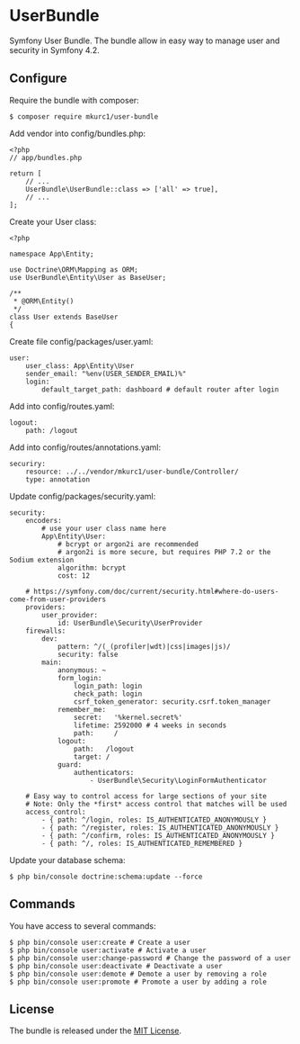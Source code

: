 # UserBundle

Symfony User Bundle. The bundle allow in easy way to manage user and security in Symfony 4.2.

## Configure

Require the bundle with composer:

    $ composer require mkurc1/user-bundle

Add vendor into config/bundles.php:

    <?php
    // app/bundles.php

    return [
        // ...
        UserBundle\UserBundle::class => ['all' => true],
        // ...
    ];
    
Create your User class:
    
    <?php
    
    namespace App\Entity;
    
    use Doctrine\ORM\Mapping as ORM;
    use UserBundle\Entity\User as BaseUser;
    
    /**
     * @ORM\Entity()
     */
    class User extends BaseUser
    {
    
Create file config/packages/user.yaml:

    user:
        user_class: App\Entity\User
        sender_email: "%env(USER_SENDER_EMAIL)%"
        login:
            default_target_path: dashboard # default router after login
        
Add into config/routes.yaml:

    logout:
        path: /logout
        
Add into config/routes/annotations.yaml:

    securiry:
        resource: ../../vendor/mkurc1/user-bundle/Controller/
        type: annotation

Update config/packages/security.yaml:
    
    security:
        encoders:
            # use your user class name here
            App\Entity\User:
                # bcrypt or argon2i are recommended
                # argon2i is more secure, but requires PHP 7.2 or the Sodium extension
                algorithm: bcrypt
                cost: 12
    
        # https://symfony.com/doc/current/security.html#where-do-users-come-from-user-providers
        providers:
            user_provider:
                id: UserBundle\Security\UserProvider
        firewalls:
            dev:
                pattern: ^/(_(profiler|wdt)|css|images|js)/
                security: false
            main:
                anonymous: ~
                form_login:
                    login_path: login
                    check_path: login
                    csrf_token_generator: security.csrf.token_manager
                remember_me:
                    secret:   '%kernel.secret%'
                    lifetime: 2592000 # 4 weeks in seconds
                    path:     /
                logout:
                    path:   /logout
                    target: /
                guard:
                    authenticators:
                        - UserBundle\Security\LoginFormAuthenticator
    
        # Easy way to control access for large sections of your site
        # Note: Only the *first* access control that matches will be used
        access_control:
            - { path: ^/login, roles: IS_AUTHENTICATED_ANONYMOUSLY }
            - { path: ^/register, roles: IS_AUTHENTICATED_ANONYMOUSLY }
            - { path: ^/confirm, roles: IS_AUTHENTICATED_ANONYMOUSLY }
            - { path: ^/, roles: IS_AUTHENTICATED_REMEMBERED }

                
Update your database schema:

    $ php bin/console doctrine:schema:update --force
    
## Commands

You have access to several commands:

    $ php bin/console user:create # Create a user
    $ php bin/console user:activate # Activate a user
    $ php bin/console user:change-password # Change the password of a user
    $ php bin/console user:deactivate # Deactivate a user
    $ php bin/console user:demote # Demote a user by removing a role
    $ php bin/console user:promote # Promote a user by adding a role

## License

The bundle is released under the [MIT License](LICENSE).
